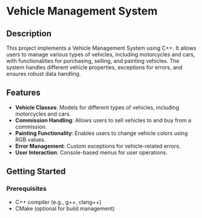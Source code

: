# Vehicle Management System

## Description

This project implements a Vehicle Management System using C++. It allows users to manage various types of vehicles, including motorcycles and cars, with functionalities for purchasing, selling, and painting vehicles. The system handles different vehicle properties, exceptions for errors, and ensures robust data handling.

## Features

- **Vehicle Classes**: Models for different types of vehicles, including motorcycles and cars.
- **Commission Handling**: Allows users to sell vehicles to and buy from a commission.
- **Painting Functionality**: Enables users to change vehicle colors using RGB values.
- **Error Management**: Custom exceptions for vehicle-related errors.
- **User Interaction**: Console-based menus for user operations.

## Getting Started

### Prerequisites

- C++ compiler (e.g., g++, clang++)
- CMake (optional for build management)
